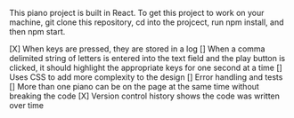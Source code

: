 This piano project is built in React.
To get this project to work on your machine, git clone this repository, cd into the projcect, run npm install, and then npm start.

[X] When keys are pressed, they are stored in a log
[] When a comma delimited string of letters is entered into the text field and the play button is clicked, it should highlight the appropriate keys for one second at a time
[] Uses CSS to add more complexity to the design
[] Error handling and tests
[] More than one piano can be on the page at the same time without breaking the code
[X] Version control history shows the code was written over time
